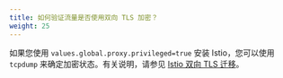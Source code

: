 ```yaml
---
title: 如何验证流量是否使用双向 TLS 加密？
weight: 25
---
```


如果您使用 `values.global.proxy.privileged=true` 安装 Istio，您可以使用 `tcpdump` 来确定加密状态。有关说明，请参见 [Istio 双向 TLS 迁移](/docs/tasks/security/authentication/mtls-migration)。

